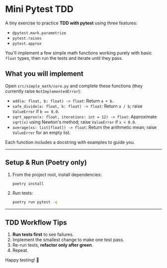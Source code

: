 
# Mini Pytest TDD

A tiny exercise to practice **TDD with pytest** using three features:
- `@pytest.mark.parametrize`
- `pytest.raises`
- `pytest.approx`

You'll implement a few simple math functions working purely with basic `float` types, then run the tests and iterate until they pass.

## What you will implement

Open `src/simple_math/core.py` and complete these functions (they currently raise `NotImplementedError`):

- `add(a: float, b: float) -> float`: Return `a + b`.
- `safe_divide(a: float, b: float) -> float`: Return `a / b`; raise `ValueError` if `b == 0.0`.
- `sqrt_approx(x: float, iterations: int = 12) -> float`: Approximate `sqrt(x)` using Newton's method; raise `ValueError` if `x < 0.0`.
- `average(xs: list[float]) -> float`: Return the arithmetic mean; raise `ValueError` for an empty list.

Each function includes a docstring with examples to guide you.

---

## Setup & Run (Poetry only)

1. From the project root, install dependencies:
   ```bash
   poetry install
   ```

2. Run tests:
   ```bash
   poetry run pytest -q
   ```

---

## TDD Workflow Tips

1. **Run tests first** to see failures.
2. Implement the smallest change to make one test pass.
3. Re-run tests, **refactor only after green**.
4. Repeat.

Happy testing! 🎯
